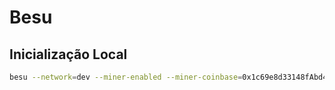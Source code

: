 # Besu

## Inicialização Local

```bash
besu --network=dev --miner-enabled --miner-coinbase=0x1c69e8d33148fAbd41792f8FB9b9a8597053599d --rpc-http-cors-origins="all" --host-allowlist="*" --rpc-ws-enabled --rpc-http-enabled --data-path=~/Desktop/tmpDatdir
```
